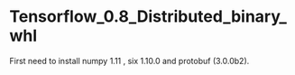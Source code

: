 # Tensorflow_0.8_Distributed_binary_whl

First need to install numpy 1.11 , six 1.10.0 and protobuf (3.0.0b2).
